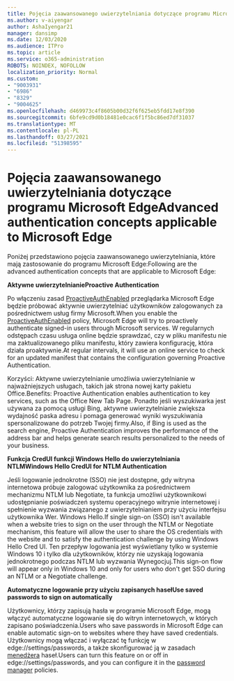 ```yaml
---
title: Pojęcia zaawansowanego uwierzytelniania dotyczące programu Microsoft Edge
ms.author: v-aiyengar
author: AshaIyengar21
manager: dansimp
ms.date: 12/03/2020
ms.audience: ITPro
ms.topic: article
ms.service: o365-administration
ROBOTS: NOINDEX, NOFOLLOW
localization_priority: Normal
ms.custom:
- "9003931"
- "6986"
- "8329"
- "9004625"
ms.openlocfilehash: d469973c4f8605b00d32f6f625eb5fdd17e8f390
ms.sourcegitcommit: 6bfe9cd9d0b18481e0cac6f1f5bc86ed7df31037
ms.translationtype: MT
ms.contentlocale: pl-PL
ms.lasthandoff: 03/27/2021
ms.locfileid: "51398595"
---
```

# <a name="advanced-authentication-concepts-applicable-to-microsoft-edge"></a><span data-ttu-id="fed25-102">Pojęcia zaawansowanego uwierzytelniania dotyczące programu Microsoft Edge</span><span class="sxs-lookup"><span data-stu-id="fed25-102">Advanced authentication concepts applicable to Microsoft Edge</span></span>

<span data-ttu-id="fed25-103">Poniżej przedstawiono pojęcia zaawansowanego uwierzytelniania, które mają zastosowanie do programu Microsoft Edge:</span><span class="sxs-lookup"><span data-stu-id="fed25-103">Following are the advanced authentication concepts that are applicable to Microsoft Edge:</span></span>

<span data-ttu-id="fed25-104">**Aktywne uwierzytelnianie**</span><span class="sxs-lookup"><span data-stu-id="fed25-104">**Proactive Authentication**</span></span>

<span data-ttu-id="fed25-105">Po włączeniu zasad [ProactiveAuthEnabled](https://go.microsoft.com/fwlink/?linkid=2134621) przeglądarka Microsoft Edge będzie próbować aktywnie uwierzytelniać użytkowników zalogowanych za pośrednictwem usług firmy Microsoft.</span><span class="sxs-lookup"><span data-stu-id="fed25-105">When you enable the [ProactiveAuthEnabled](https://go.microsoft.com/fwlink/?linkid=2134621) policy, Microsoft Edge will try to proactively authenticate signed-in users through Microsoft services.</span></span> <span data-ttu-id="fed25-106">W regularnych odstępach czasu usługa online będzie sprawdzać, czy w pliku manifestu nie ma zaktualizowanego pliku manifestu, który zawiera konfigurację, która działa proaktywnie.</span><span class="sxs-lookup"><span data-stu-id="fed25-106">At regular intervals, it will use an online service to check for an updated manifest that contains the configuration governing Proactive Authentication.</span></span>

<span data-ttu-id="fed25-107">Korzyści: Aktywne uwierzytelnianie umożliwia uwierzytelnianie w najważniejszych usługach, takich jak strona nowej karty pakietu Office.</span><span class="sxs-lookup"><span data-stu-id="fed25-107">Benefits: Proactive Authentication enables authentication to key services, such as the Office New Tab Page.</span></span> <span data-ttu-id="fed25-108">Ponadto jeśli wyszukiwarka jest używana za pomocą usługi Bing, aktywne uwierzytelnianie zwiększa wydajność paska adresu i pomaga generować wyniki wyszukiwania spersonalizowane do potrzeb Twojej firmy.</span><span class="sxs-lookup"><span data-stu-id="fed25-108">Also, if Bing is used as the search engine, Proactive Authentication improves the performance of the address bar and helps generate search results personalized to the needs of your business.</span></span>

<span data-ttu-id="fed25-109">**Funkcja CredUI funkcji Windows Hello do uwierzytelniania NTLM**</span><span class="sxs-lookup"><span data-stu-id="fed25-109">**Windows Hello CredUI for NTLM Authentication**</span></span>

<span data-ttu-id="fed25-110">Jeśli logowanie jednokrotne (SSO) nie jest dostępne, gdy witryna internetowa próbuje zalogować użytkownika za pośrednictwem mechanizmu NTLM lub Negotiate, ta funkcja umożliwi użytkownikowi udostępnianie poświadczeń systemu operacyjnego witrynie internetowej i spełnienie wyzwania związanego z uwierzytelnianiem przy użyciu interfejsu użytkownika Wer. Windows Hello.</span><span class="sxs-lookup"><span data-stu-id="fed25-110">If single sign-on (SSO) isn't available when a website tries to sign on the user through the NTLM or Negotiate mechanism, this feature will allow the user to share the OS credentials with the website and to satisfy the authentication challenge by using Windows Hello Cred UI.</span></span> <span data-ttu-id="fed25-111">Ten przepływ logowania jest wyświetlany tylko w systemie Windows 10 i tylko dla użytkowników, którzy nie uzyskają logowania jednokrotnego podczas NTLM lub wyzwania Wynegocjuj.</span><span class="sxs-lookup"><span data-stu-id="fed25-111">This sign-on flow will appear only in Windows 10 and only for users who don't get SSO during an NTLM or a Negotiate challenge.</span></span>

<span data-ttu-id="fed25-112">**Automatyczne logowanie przy użyciu zapisanych haseł**</span><span class="sxs-lookup"><span data-stu-id="fed25-112">**Use saved passwords to sign on automatically**</span></span>

<span data-ttu-id="fed25-113">Użytkownicy, którzy zapisują hasła w programie Microsoft Edge, mogą włączyć automatyczne logowanie się do witryn internetowych, w których zapisano poświadczenia.</span><span class="sxs-lookup"><span data-stu-id="fed25-113">Users who save passwords in Microsoft Edge can enable automatic sign-on to websites where they have saved credentials.</span></span> <span data-ttu-id="fed25-114">Użytkownicy mogą włączać i wyłączać tę funkcję w edge://settings/passwords, a także skonfigurować ją w zasadach [menedżera](https://go.microsoft.com/fwlink/?linkid=2134622) haseł.</span><span class="sxs-lookup"><span data-stu-id="fed25-114">Users can turn this feature on or off in edge://settings/passwords, and you can configure it in the [password manager](https://go.microsoft.com/fwlink/?linkid=2134622) policies.</span></span>
